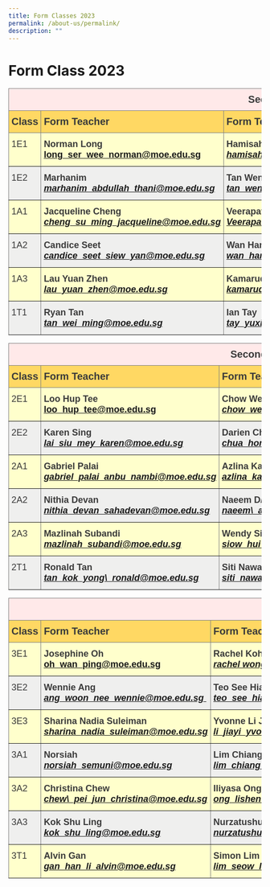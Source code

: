 ```yaml
---
title: Form Classes 2023
permalink: /about-us/permalink/
description: ""
---
```

Form Class 2023
===============

<table class="tg">

<thead><tr> <th colspan="4" class="tg-ht7a">Secondary One</th> </tr> <tr><th class="tg-wb7j"><span style="font-weight:bold">Class</span></th><th class="tg-wb7j"><span style="font-weight:bold">Form Teacher</span></th><th class="tg-wb7j"><span style="font-weight:bold">Form Teacher</span></th><th class="tg-wb7j"><span style="font-weight:bold">Form Teacher</span></th></tr>

</thead>

<tbody><tr>

 
<td class="tg-rr8m">1E1</td>
<td class="tg-poi1"><span>Norman Long</span><br>
<a href="mailto:long_ser_wee_norman@moe.edu.sg">
<span>long_ser_wee_norman@moe.edu.sg</span></a></td>
<td class="tg-poi1"><span style="font-weight:bold">Hamisah Shek Nahji</span><br>
<a href="mailto:hamisah_shekh_nahji@moe.edu.sg"><span style="font-style:italic">hamisah_shekh_nahji@moe.edu.sg</span></a></td>
<td class="tg-rr8m"></td>
</tr><tr>
<td class="tg-rhkx">1E2</td>
<td class="tg-z14i"><span style="font-weight:bold">Marhanim</span><br>
<a href="mailto: marhanim_abdullah_thani@moe.edu.sg ">
<span style="font-style:italic">marhanim_abdullah_thani@moe.edu.sg </span></td>
<td class="tg-z14i"><span style="font-weight:bold">Tan Wen Siu</span><br>
<a href="mailto:tan_wen_siu@moe.edu.sg ">
<span style="font-style:italic">tan_wen_siu@moe.edu.sg </span></td>
<td class="tg-rhkx"></td>
</tr><tr>
<td class="tg-rr8m">1A1</td>
<td class="tg-poi1"><span style="font-weight:bold">Jacqueline Cheng</span><br>
<a href="mailto: cheng_su_ming_jacqueline@moe.edu.sg ">
<span style="font-style:italic">cheng_su_ming_jacqueline@moe.edu.sg</span></td>
<td class="tg-poi1"><span style="font-weight:bold">Veerapathra</span><br>
<a href="mailto: Veerapathra_pillai_ramar@moe.edu.sg ">
<span style="font-style:italic">Veerapathra_pillai_ramar@moe.edu.sg</span></td>
<td class="tg-rr8m"></td>
</tr><tr>
<td class="tg-rhkx">1A2</td>
<td class="tg-z14i"><span style="font-weight:bold">Candice Seet</span><br>
<a href="mailto: candice_seet_siew_yan@moe.edu.sg ">
<span style="font-style:italic">candice_seet_siew_yan@moe.edu.sg</span></td>
<td class="tg-z14i"><span style="font-weight:bold">Wan Hanee</span><br>
<a href="mailto: wan_hanee_wan_iskandar@moe.edu.sg ">
<span style="font-style:italic">wan_hanee_wan_iskandar@moe.edu.sg</span></td>
<td class="tg-rhkx"></td>
</tr><tr>
<td class="tg-rr8m">1A3</td>
<td class="tg-poi1"><span style="font-weight:bold">Lau Yuan Zhen</span><br>
<a href="mailto: lau_yuan_zhen@moe.edu.sg ">
<span style="font-style:italic">lau_yuan_zhen@moe.edu.sg</span></td>
<td class="tg-poi1"><span style="font-weight:bold">Kamaruddin</span><br>
<a href="mailto: kamaruddin_mohd_ibrahim@moe.edu.sg ">
<span style="font-style:italic">kamaruddin_mohd_ibrahim@moe.edu.sg</span></td>
<td class="tg-rr8m"></td>
</tr><tr>
<td class="tg-rhkx">1T1</td>
<td class="tg-z14i"><span style="font-weight:bold">Ryan Tan</span><br>
<a href="mailto: tan_wei_ming@moe.edu.sg ">
<span style="font-style:italic">tan_wei_ming@moe.edu.sg</span></td>
<td class="tg-z14i"><span style="font-weight:bold">Ian Tay</span><br>
<a href="mailto: tay_yuxiang@moe.edu.sg ">
<span style="font-style:italic">tay_yuxiang@moe.edu.sg</span></td>
<td class="tg-z14i"><span style="font-weight:bold">Chester Tan</span><br>
<a href="mailto: chester_tan_yue_jun@moe.edu.sg ">
<span style="font-style:italic">chester_tan_yue_jun@moe.edu.sg</span></td>
<td class="tg-rhkx"></td>
	</tr><tr></tbody></thread>
	
	
	
<style type="text/css">

.tg  {border-ollapse:collapse;border-spacing:0;}

.tg td{border-color:black;border-style:solid;border-width:1px;font-family:Arial, sans-serif;font-size:18px;

overflow:hidden;padding:12px 5px;word-break:normal;}

.tg th{border-color:black;border-style:solid;border-width:1px;font-family:Arial, sans-serif;font-size:20px;

font-weight:normal;overflow:hidden;padding:10px 5px;word-break:normal;}

.tg .tg-rhkx{background-color:#EFEFEE;border-color:inherit;color:#3A3A3A;text-align:left;vertical-align:top}

.tg .tg-z14i{background-color:#EFEFEE;border-color:inherit;color:#3A3A3A;font-weight:bold;text-align:left;vertical-align:top}

.tg .tg-poi1{background-color:#FFC;border-color:inherit;color:#3A3A3A;font-weight:bold;text-align:left;vertical-align:top}

.tg .tg-wb7j{background-color:#FFD863;border-color:inherit;color:#3A3A3A;font-weight:bold;text-align:left;vertical-align:top}

.tg .tg-ht7a{background-color:#FFE9E9;border-color:inherit;color:#3A3A3A;font-weight:bold;text-align:center;vertical-align:top}

.tg .tg-rr8m{background-color:#FFC;border-color:inherit;color:#3A3A3A;text-align:left;vertical-align:top}

.tg .tg-0pky{border-color:inherit;text-align:left;vertical-align:top}

</style><table class="tg">

<thead><tr> <th colspan="4" class="tg-ht7a">Secondary Two</th> </tr> <tr><th class="tg-wb7j"><span style="font-weight:bold">Class</span></th><th class="tg-wb7j"><span style="font-weight:bold">Form Teacher</span></th><th class="tg-wb7j"><span style="font-weight:bold">Form Teacher</span></th><th class="tg-wb7j"><span style="font-weight:bold">Form Teacher</span></th></tr>

</thead>
<tbody><tr>
<td class="tg-rr8m">2E1</td>
<td class="tg-poi1"><span>Loo Hup Tee</span><br>
<a href="mailto: loo_hup_tee@moe.edu.sg">
<span>loo_hup_tee@moe.edu.sg</span></a></td>
<td class="tg-poi1"><span style="font-weight:bold">Chow Wei Yuan</span><br>
<a href="mailto: chow_wei_yuan@moe.edu.sg"><span style="font-style:italic">chow_wei_yuan@moe.edu.sg</span></a></td>
	<td class="tg-poi1"><span style="font-weight:bold"></span><br>
<a href=""><span style="font-style:italic"></span></a></td>
<td class="tg-rr8m"></td>
</tr><tr>
<td class="tg-rhkx">2E2</td>
<td class="tg-z14i"><span style="font-weight:bold">Karen Sing</span><br>
<a href="mailto: lai_siu_mey_karen@moe.edu.sg">
<span style="font-style:italic">lai_siu_mey_karen@moe.edu.sg</span></td>
<td class="tg-z14i"><span style="font-weight:bold">Darien Chua</span><br>
<a href="mailto: chua_hong_yang_darien@moe.edu.sg">
<span style="font-style:italic">chua_hong_yang_darien@moe.edu.sg</span><td class="tg-z14i"><span style="font-weight:bold"></span><br>
<a href="mailto: chua_hong_yang_darien@moe.edu.sg">
<span style="font-style:italic"></span></td>
<td class="tg-rhkx"></td>
</tr><tr>
<td class="tg-rr8m">2A1</td>
<td class="tg-poi1"><span style="font-weight:bold">Gabriel Palai</span><br>
<a href="mailto: gabriel_palai_anbu_nambi@moe.edu.sg">
<span style="font-style:italic">gabriel_palai_anbu_nambi@moe.edu.sg</span></td>
<td class="tg-poi1"><span style="font-weight:bold">Azlina Kassim</span><br>
<a href="mailto: azlina_kassim@moe.edu.sg">
<span style="font-style:italic">azlina_kassim@moe.edu.sg</span></td>
<td class="tg-rr8m"></td>
</tr><tr>
<td class="tg-rhkx">2A2</td>
<td class="tg-z14i"><span style="font-weight:bold">Nithia Devan</span><br>
<a href="mailto: nithia_devan_sahadevan@moe.edu.sg">
<span style="font-style:italic">nithia_devan_sahadevan@moe.edu.sg</span></td>
<td class="tg-z14i"><span style="font-weight:bold">Naeem D/O Ahamed Ali Khan</span><br>
<a href="mailto: naeem_ahamed_ali\_khan@moe.edu.sg">
<span style="font-style:italic">naeem\_ahamed_ali_khan@moe.edu.sg</span></td>
<td class="tg-rhkx"></td>
</tr><tr>
<td class="tg-rr8m">2A3</td>
<td class="tg-poi1"><span style="font-weight:bold">Mazlinah Subandi</span><br>
<a href="mailto: mazlinah_subandi@moe.edu.sg">
<span style="font-style:italic">mazlinah_subandi@moe.edu.sg</span></td>
<td class="tg-poi1"><span style="font-weight:bold">Wendy Siow</span><br>
<a href="mailto: siow_hui_yee@moe.edu.sg">
<span style="font-style:italic">siow_hui_yee@moe.edu.sg</span></td>
<td class="tg-poi1"><span style="font-weight:bold">Gan Yee Seng</span><br>
<a href="mailto: gan_yee_seng@moe.edu.sg">
<span style="font-style:italic">gan_yee_seng@moe.edu.sg</span></td>
<td class="tg-rr8m"></td>
</tr><tr>
<td class="tg-rhkx">2T1</td>
<td class="tg-z14i"><span style="font-weight:bold">Ronald Tan</span><br>
<a href="mailto: tan_kok_yong_ronald@moe.edu.sg ">
<span style="font-style:italic"> tan_kok_yong\_ronald@moe.edu.sg </span></td>
<td class="tg-z14i"><span style="font-weight:bold"> Siti Nawal </span><br>
<a href="mailto: siti_nawal_hussein_mattar@moe.edu.sg ">
<span style="font-style:italic"> siti_nawal_hussein_mattar@moe.edu.sg </span></td>
<td class="tg-z14i"><span style="font-weight:bold"> Ahmad Ismail </span><br>
<a href="mailto: ahmad_ismail@moe.edu.sg ">
<span style="font-style:italic"> ahmad_ismail@moe.edu.sg </span></td>
<td class="tg-rhkx"></td>
</tr><tr>
  



<style type="text/css">

.tg  {border-ollapse:collapse;border-spacing:0;}

.tg td{border-color:black;border-style:solid;border-width:1px;font-family:Arial, sans-serif;font-size:18px;

overflow:hidden;padding:12px 5px;word-break:normal;}

.tg th{border-color:black;border-style:solid;border-width:1px;font-family:Arial, sans-serif;font-size:20px;

font-weight:normal;overflow:hidden;padding:10px 5px;word-break:normal;}

.tg .tg-rhkx{background-color:#EFEFEE;border-color:inherit;color:#3A3A3A;text-align:left;vertical-align:top}

.tg .tg-z14i{background-color:#EFEFEE;border-color:inherit;color:#3A3A3A;font-weight:bold;text-align:left;vertical-align:top}

.tg .tg-poi1{background-color:#FFC;border-color:inherit;color:#3A3A3A;font-weight:bold;text-align:left;vertical-align:top}

.tg .tg-wb7j{background-color:#FFD863;border-color:inherit;color:#3A3A3A;font-weight:bold;text-align:left;vertical-align:top}

.tg .tg-ht7a{background-color:#FFE9E9;border-color:inherit;color:#3A3A3A;font-weight:bold;text-align:center;vertical-align:top}

.tg .tg-rr8m{background-color:#FFC;border-color:inherit;color:#3A3A3A;text-align:left;vertical-align:top}

.tg .tg-0pky{border-color:inherit;text-align:left;vertical-align:top}

</style><table class="tg">

<thead><tr> <th colspan="4" class="tg-ht7a">Secondary Three</th> </tr> <tr><th class="tg-wb7j"><span style="font-weight:bold">Class</span></th><th class="tg-wb7j"><span style="font-weight:bold">Form Teacher</span></th><th class="tg-wb7j"><span style="font-weight:bold">Form Teacher</span></th><th class="tg-wb7j"><span style="font-weight:bold">Form Teacher</span></th></tr>

</thead>
<tbody><tr>

<td class="tg-rr8m">3E1</td>
<td class="tg-poi1"><span>Josephine Oh</span><br>
<a href="mailto: oh_wan_ping@moe.edu.sg">
<span>oh_wan_ping@moe.edu.sg</span></a></td>
<td class="tg-poi1"><span style="font-weight:bold">Rachel Koh</span><br>
<a href="mailto: rachel wong_lai_mui@moe.edu.sg "><span style="font-style:italic">rachel wong_lai_mui@moe.edu.sg </span></a></td>
<td class="tg-rr8m"></td>
</tr><tr>

<td class="tg-rhkx">3E2</td>
<td class="tg-z14i"><span style="font-weight:bold">Wennie Ang</span><br>
<a href="mailto: ang_woon_nee_wennie@moe.edu.sg ">
<span style="font-style:italic">ang_woon_nee_wennie@moe.edu.sg </span></td>
<td class="tg-z14i"><span style="font-weight:bold">Teo See Hian</span><br>
<a href="mailto: teo_see_hian@moe.edu.sg ">
<span style="font-style:italic">teo_see_hian@moe.edu.sg </span></td>
<td class="tg-z14i"><span style="font-weight:bold">Nurasyikin</span><br>
<a href="mailto: ">

<span style="font-style:italic"> </span></td><td class="tg-rhkx"></td>
</tr><tr>

<td class="tg-rr8m">3E3</td>
<td class="tg-poi1"><span style="font-weight:bold">Sharina Nadia Suleiman</span><br>
<a href="mailto: sharina_nadia_suleiman@moe.edu.sg">
<span style="font-style:italic">sharina_nadia_suleiman@moe.edu.sg</span></td>
<td class="tg-poi1"><span style="font-weight:bold">Yvonne Li Jiayi</span><br>
<a href="mailto: li_jiayi_yvonne@moe.edu.sg">
<span style="font-style:italic">li_jiayi_yvonne@moe.edu.sg</span></td>
<td class="tg-rr8m"></td>
</tr><tr>

<td class="tg-rhkx">3A1</td>
<td class="tg-z14i"><span style="font-weight:bold">Norsiah</span><br>
<a href="mailto: norsiah\_semuni@moe.edu.sg">
<span style="font-style:italic">norsiah_semuni@moe.edu.sg</span></td>
<td class="tg-z14i"><span style="font-weight:bold">Lim Chiang Siew</span><br>
<a href="mailto: lim\_chiang\_siew@moe.edu.sg">
<span style="font-style:italic">lim_chiang_siew@moe.edu.sg</span></td>
<td class="tg-rhkx"></td>
</tr><tr>

<td class="tg-rr8m">3A2</td>
<td class="tg-poi1"><span style="font-weight:bold">Christina Chew</span><br>
<a href="mailto: chew_pei_jun_christina@moe.edu.sg">
<span style="font-style:italic">chew\_pei_jun_christina@moe.edu.sg</span></td>
<td class="tg-poi1"><span style="font-weight:bold">Iliyasa Ong</span><br>
<a href="mailto: ong_lishen_iliyasa@moe.edu.sg">
<span style="font-style:italic">ong_lishen_iliyasa@moe.edu.sg</span></td>
<td class="tg-rr8m"></td>
</tr><tr>
<td class="tg-rhkx">3A3</td>
<td class="tg-z14i"><span style="font-weight:bold">Kok Shu Ling</span><br>
<a href="mailto: kok_shu_ling@moe.edu.sg">
<span style="font-style:italic"> kok_shu_ling@moe.edu.sg</span></td>
<td class="tg-z14i"><span style="font-weight:bold"> Nurzatushuhadah Mohd Razif</span><br>
<a href="mailto: nurzatushuhadah_binte_mohamed_razif@moe.edu.sg">
<span style="font-style:italic"> nurzatushuhadah_binte_mohamed_razif@moe.edu.sg</span></td>
<td class="tg-z14i"><span style="font-weight:bold"> Nazeera</span><br>
<a href="mailto: nazeeracany_mohamed_husien@moe.edu.sg">
<span style="font-style:italic"> nazeeracany_mohamed_husien@moe.edu.sg</span></td>
<td class="tg-rhkx"></td>
</tr><tr>
<td class="tg-rr8m">3T1</td>
<td class="tg-poi1"><span style="font-weight:bold">Alvin Gan</span><br>
<a href="mailto: gan_han_li_alvin@moe.edu.sg">
<span style="font-style:italic">gan_han_li_alvin@moe.edu.sg</span></td>
<td class="tg-poi1"><span style="font-weight:bold">Simon Lim</span><br>
<a href="mailto: lim_seow_leong@moe.edu.sg">
<span style="font-style:italic">lim_seow_leong@moe.edu.sg</span></td>
<td class="tg-rr8m"></td>
</tr><tr>